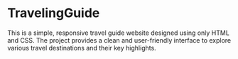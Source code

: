 # TravelingGuide
This is a simple, responsive travel guide website designed using only HTML and CSS. The project provides a clean and user-friendly interface to explore various travel destinations and their key highlights.
